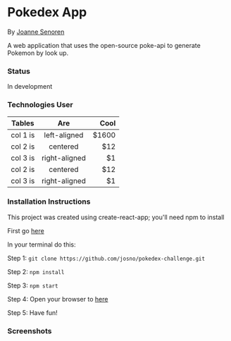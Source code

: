 # Pokedex App

By [Joanne Senoren](jnsenoren@gmail.com)

A web application that uses the open-source poke-api to generate Pokemon by look up.

### Status

In development

### Technologies User

| Tables   |      Are      |   Cool |
| -------- | :-----------: | -----: |
| col 1 is | left-aligned  | \$1600 |
| col 2 is |   centered    |   \$12 |
| col 3 is | right-aligned |    \$1 |
| col 2 is |   centered    |   \$12 |
| col 3 is | right-aligned |    \$1 |

### Installation Instructions

This project was created using create-react-app; you'll need npm to install

First go [here](https://github.com/josno/pokedex-challenge)

In your terminal do this:

Step 1: `git clone https://github.com/josno/pokedex-challenge.git`

Step 2: `npm install`

Step 3: `npm start`

Step 4: Open your browser to [here](http://localhost:3000)

Step 5: Have fun!

### Screenshots
